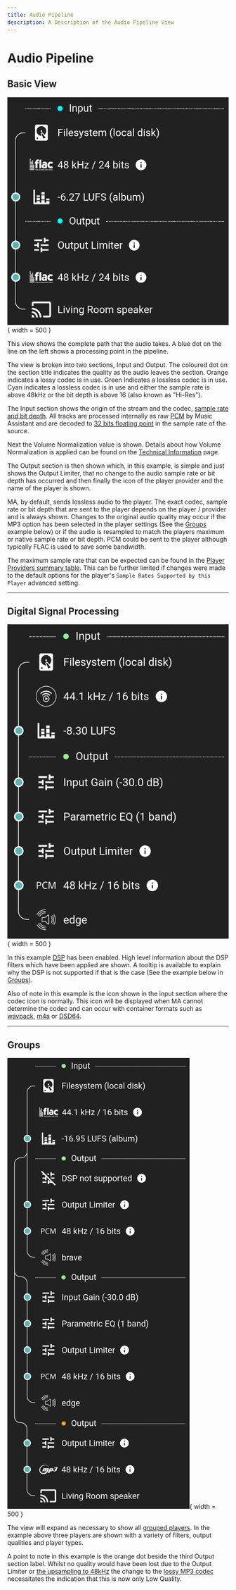 ```yaml
---
title: Audio Pipeline
description: A Description of the Audio Pipeline View
---
```


# Audio Pipeline

## Basic View
![image](assets/screenshots/audiopipeline-basic.png){ width = 500 }

This view shows the complete path that the audio takes. A blue dot on the line on the left shows a processing point in the pipeline.

The view is broken into two sections, Input and Output. The coloured dot on the section title indicates the quality as the audio leaves the section. Orange indicates a lossy codec is in use. Green Indicates a lossless codec is in use. Cyan indicates a lossless codec is in use and either the sample rate is above 48kHz or the bit depth is above 16 (also known as "Hi-Res").

The Input section shows the origin of the stream and the codec, [sample rate and bit depth](https://www.izotope.com/en/learn/digital-audio-basics-sample-rate-and-bit-depth.html). All tracks are processed internally as raw [PCM](https://diyodemag.com/education/what_is_pcm_pulse_code_modulation) by Music Assistant and are decoded to [32 bits floating point](https://www.youtube.com/watch?v=4YRp-FIsNDA) in the sample rate of the source. 

Next the Volume Normalization value is shown. Details about how Volume Normalization is applied can be found on the [Technical Information](faq/tech-info.md/#volume-normalization) page.

The Output section is then shown which, in this example, is simple and just shows the Output Limiter, that no change to the audio sample rate or bit depth has occurred and then finally the icon of the player provider and the name of the player is shown.

MA, by default, sends lossless audio to the player. The exact codec, sample rate or bit depth that are sent to the player depends on the player / provider and is always shown. Changes to the original audio quality may occur if the MP3 option has been selected in the player settings (See the [Groups](#groups) example below) or if the audio is resampled to match the players maximum or native sample rate or bit depth. PCM could be sent to the player although typically FLAC is used to save some bandwidth.

The maximum sample rate that can be expected can be found in the [Player Providers summary table](player-providers/index.md). This can be further limited if changes were made to the default options for the player's `Sample Rates Supported by this Player` advanced setting.
***************************************************************
## Digital Signal Processing
![image](assets/screenshots/audiopipeline-dsp.png){ width = 500 }

In this example [DSP](player-support/index.md/#dsp-settings) has been enabled. High level information about the DSP filters which have been applied are shown. A tooltip is available to explain why the DSP is not supported if that is the case (See the example below in [Groups](#groups)).

Also of note in this example is the icon shown in the input section where the codec icon is normally. This icon will be displayed when MA cannot determine the codec and can occur with container formats such as [wavpack](https://www.wavpack.com/), [m4a](https://cloudinary.com/guides/video-formats/what-is-the-m4a-format-understanding-the-difference-between-m4a-mp3-and-wav) or [DSD64](https://en.wikipedia.org/wiki/Direct_Stream_Digital).

***************************************************************
## Groups
![image](assets/screenshots/audiopipeline-groups.png){ width = 500 }

The view will expand as necessary to show all [grouped players](faq/groups.md). In the example above three players are shown with a variety of filters, output qualities and player types.

A point to note in this example is the orange dot beside the third Output section label. Whilst no quality would have been lost due to the Output Limiter or [the upsampling to 48kHz](https://www.youtube.com/watch?v=tIIK2wuXHuY) the change to the [lossy MP3 codec](https://www.adobe.com/au/creativecloud/video/discover/best-audio-format.html) necessitates the indication that this is now only Low Quality.
